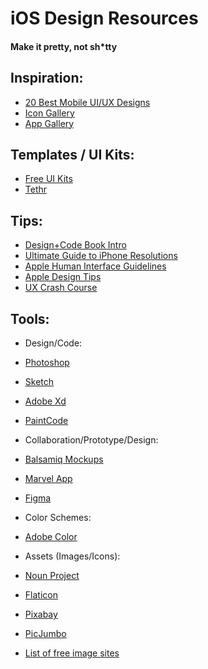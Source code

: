 # iOS Design Resources
#### Make it pretty, not sh*tty

## Inspiration:

 * [20 Best Mobile UI/UX Designs](http://tutvid.com/web-graphic-design-inspiration/20-of-the-best-mobile-uiux-designs-for-inspiration/)
 * [Icon Gallery](http://iosicongallery.com/)
 * [App Gallery](http://laudableapps.com/)


## Templates / UI Kits:

 * [Free UI Kits](https://speckyboy.com/free-mobile-ui-kits-ios-android/)
 * [Tethr](https://www.invisionapp.com/tethr)

## Tips:
 * [Design+Code Book Intro](https://designcode.io/iosdesign)
 * [Ultimate Guide to iPhone Resolutions](https://www.paintcodeapp.com/news/ultimate-guide-to-iphone-resolutions)
 * [Apple Human Interface Guidelines](https://developer.apple.com/ios/human-interface-guidelines/)
 * [Apple Design Tips](https://developer.apple.com/design/tips/)
 * [UX Crash Course](http://thehipperelement.com/post/75476711614/ux-crash-course-31-fundamentals)

## Tools:

 * Design/Code:
  * [Photoshop](https://www.adobe.com/products/photoshop.html)
  * [Sketch](https://www.sketchapp.com/)
  * [Adobe Xd](http://www.adobe.com/products/experience-design.html)
  * [PaintCode](https://www.paintcodeapp.com/)

 * Collaboration/Prototype/Design:
  * [Balsamiq Mockups](https://balsamiq.com/products/mockups/)
  * [Marvel App](https://marvelapp.com/)
  * [Figma](https://www.figma.com)

 * Color Schemes:
  * [Adobe Color](https://color.adobe.com/explore/newest/)

 * Assets (Images/Icons):
  * [Noun Project](https://thenounproject.com/)
  * [Flaticon](http://www.flaticon.com/)
  * [Pixabay](https://pixabay.com/)
  * [PicJumbo](https://picjumbo.com/)
  * [List of free image sites](https://superdevresources.com/directory/design-resources/free-images/)
